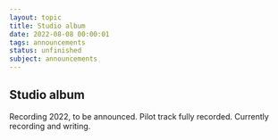 ```yaml
---
layout: topic
title: Studio album
date: 2022-08-08 00:00:01
tags: announcements
status: unfinished
subject: announcements
---
```

<!-- {{ page.title }} -->
<!-- ================ -->

<!-- * TOC -->
<!-- {:toc} -->

## Studio album
Recording 2022, to be announced.
Pilot track fully recorded. 
Currently recording and writing.
